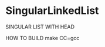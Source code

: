 # SingularLinkedList
<p1> SINGULAR LIST WITH HEAD <P1>

<p2> HOW TO BUILD <P2>
  <h> make CC=gcc </h>
